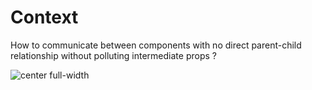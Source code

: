 # Context

How to communicate between components with no direct parent-child relationship without polluting intermediate props ?

![center full-width](./assets/images/chapter7-09-context-why.png)
